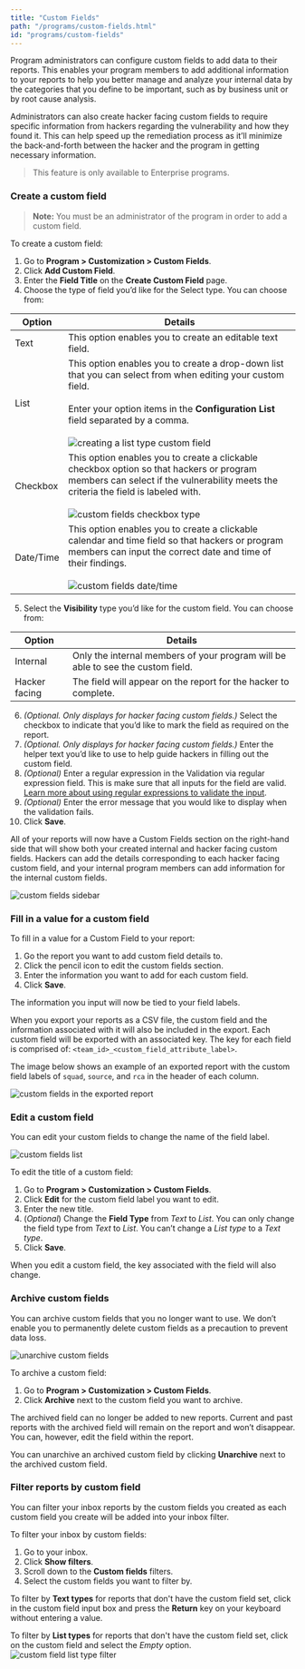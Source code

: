 ```yaml
---
title: "Custom Fields"
path: "/programs/custom-fields.html"
id: "programs/custom-fields"
---
```


Program administrators can configure custom fields to add data to their reports. This enables your program members to add additional information to your reports to help you better manage and analyze your internal data by the categories that you define to be important, such as by business unit or by root cause analysis.

Administrators can also create hacker facing custom fields to require specific information from hackers regarding the vulnerability and how they found it. This can help speed up the remediation process as it’ll minimize the back-and-forth between the hacker and the program in getting necessary information.

> This feature is only available to Enterprise programs.

### Create a custom field

> **Note:** You must be an administrator of the program in order to add a custom field.

To create a custom field:
1. Go to **Program > Customization > Custom Fields**.
2. Click **Add Custom Field**.
3. Enter the **Field Title** on the **Create Custom Field** page.
4. Choose the type of field you’d like for the Select type. You can choose from:

Option | Details
------ | --------
Text | This option enables you to create an editable text field.
List | This option enables you to create a drop-down list that you can select from when editing your custom field.<br><br>Enter your option items in the **Configuration List** field separated by a comma.<br><br>![creating a list type custom field](./images/custom-fields-3.png)
Checkbox | This option enables you to create a clickable checkbox option so that hackers or program members can select if the vulnerability meets the criteria the field is labeled with.<br><br>![custom fields checkbox type](./images/custom-fields-checkbox.png)
Date/Time | This option enables you to create a clickable calendar and time field so that hackers or program members can input the correct date and time of their findings. <br><br>![custom fields date/time](./images/custom-fields-date-time.png)

5. Select the **Visibility** type you’d like for the custom field. You can choose from:

Option | Details
------ | --------
Internal | Only the internal members of your program will be able to see the custom field.
Hacker facing | The field will appear on the report for the hacker to complete.

6. *(Optional. Only displays for hacker facing custom fields.)* Select the checkbox to indicate that you’d like to mark the field as required on the report.
7. *(Optional. Only displays for hacker facing custom fields.)* Enter the helper text you’d like to use to help guide hackers in filling out the custom field.
8. *(Optional)* Enter a regular expression in the Validation via regular expression field. This is make sure that all inputs for the field are valid. [Learn more about using regular expressions to validate the input](https://www.regular-expressions.info/).
9. *(Optional)* Enter the error message that you would like to display when the validation fails.
10. Click **Save**.

All of your reports will now have a Custom Fields section on the right-hand side that will show both your created internal and hacker facing custom fields. Hackers can add the details corresponding to each hacker facing custom field, and your internal program members can add information for the internal custom fields.

![custom fields sidebar](./images/custom-fields-sidebar.png)

### Fill in a value for a custom field
To fill in a value for a Custom Field to your report:
1. Go the report you want to add custom field details to.
2. Click the pencil icon to edit the custom fields section.
3. Enter the information you want to add for each custom field.
4. Click **Save**.

The information you input will now be tied to your field labels.

When you export your reports as a CSV file, the custom field and the information associated with it will also be included in the export. Each custom field will be exported with an associated key. The key for each field is comprised of: `<team_id>_<custom_field_attribute_label>`.

The image below shows an example of an exported report with the custom field labels of `squad`, `source`, and `rca` in the header of each column.

![custom fields in the exported report](./images/custom-fields-export.png)

### Edit a custom field
You can edit your custom fields to change the name of the field label.

![custom fields list](./images/custom-fields-list.png)

To edit the title of a custom field:
1. Go to **Program > Customization > Custom Fields**.
2. Click **Edit** for the custom field label you want to edit.
3. Enter the new title.
4. (*Optional*) Change the **Field Type** from *Text* to *List*. You can only change the field type from *Text* to *List*. You can’t change a *List type* to a *Text type*.
5. Click **Save**.

When you edit a custom field, the key associated with the field will also change.

### Archive custom fields
You can archive custom fields that you no longer want to use. We don’t enable you to permanently delete custom fields as a precaution to prevent data loss.

![unarchive custom fields](./images/custom-fields-unarchive.png)

To archive a custom field:
1. Go to **Program > Customization > Custom Fields**.
2. Click **Archive** next to the custom field you want to archive.

The archived field can no longer be added to new reports. Current and past reports with the archived field will remain on the report and won’t disappear. You can, however, edit the field within the report.  

You can unarchive an archived custom field by clicking **Unarchive** next to the archived custom field.

### Filter reports by custom field
You can filter your inbox reports by the custom fields you created as each custom field you create will be added into your inbox filter.

To filter your inbox by custom fields:
1. Go to your inbox.
2. Click **Show filters**.
3. Scroll down to the **Custom fields** filters.
4. Select the custom fields you want to filter by.

To filter by **Text types** for reports that don't have the custom field set, click in the custom field input box and press the **Return** key on your keyboard without entering a value.

To filter by **List types** for reports that don't have the custom field set, click on the custom field and select the *Empty* option.
![custom field list type filter](./images/custom-field-list-type-filter.png)
